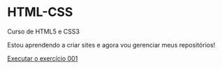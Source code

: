 # HTML-CSS
 Curso de HTML5 e CSS3

 Estou aprendendo a criar sites e agora vou gerenciar meus repositórios!

<a href="https://professorguanabara.github.io/html-css/Exercicios/Ex001/index.html">Executar o exercício 001</a>
